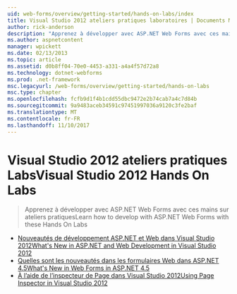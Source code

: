 ```yaml
---
uid: web-forms/overview/getting-started/hands-on-labs/index
title: Visual Studio 2012 ateliers pratiques laboratoires | Documents Microsoft
author: rick-anderson
description: "Apprenez à développer avec ASP.NET Web Forms avec ces mains sur ateliers pratiques"
ms.author: aspnetcontent
manager: wpickett
ms.date: 02/13/2013
ms.topic: article
ms.assetid: d0b8ff04-70e0-4453-a331-a4a4f57d72a8
ms.technology: dotnet-webforms
ms.prod: .net-framework
msc.legacyurl: /web-forms/overview/getting-started/hands-on-labs
msc.type: chapter
ms.openlocfilehash: fcfb9d1f4b1cdd55dbc9472e2b74cab7a4c7d84b
ms.sourcegitcommit: 9a9483aceb34591c97451997036a9120c3fe2baf
ms.translationtype: MT
ms.contentlocale: fr-FR
ms.lasthandoff: 11/10/2017
---
```

<a name="visual-studio-2012-hands-on-labs"></a><span data-ttu-id="d7313-103">Visual Studio 2012 ateliers pratiques Labs</span><span class="sxs-lookup"><span data-stu-id="d7313-103">Visual Studio 2012 Hands On Labs</span></span>
====================
> <span data-ttu-id="d7313-104">Apprenez à développer avec ASP.NET Web Forms avec ces mains sur ateliers pratiques</span><span class="sxs-lookup"><span data-stu-id="d7313-104">Learn how to develop with ASP.NET Web Forms with these Hands On Labs</span></span>


- [<span data-ttu-id="d7313-105">Nouveautés de développement ASP.NET et Web dans Visual Studio 2012</span><span class="sxs-lookup"><span data-stu-id="d7313-105">What's New in ASP.NET and Web Development in Visual Studio 2012</span></span>](whats-new-in-aspnet-and-web-development-in-visual-studio-2012.md)
- [<span data-ttu-id="d7313-106">Quelles sont les nouveautés dans les formulaires Web dans ASP.NET 4.5</span><span class="sxs-lookup"><span data-stu-id="d7313-106">What's New in Web Forms in ASP.NET 4.5</span></span>](whats-new-in-web-forms-in-aspnet-45.md)
- [<span data-ttu-id="d7313-107">À l’aide de l’inspecteur de Page dans Visual Studio 2012</span><span class="sxs-lookup"><span data-stu-id="d7313-107">Using Page Inspector in Visual Studio 2012</span></span>](using-page-inspector-in-visual-studio-2012.md)
